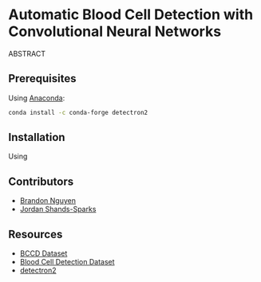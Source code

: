 # Automatic Blood Cell Detection with Convolutional Neural Networks

ABSTRACT

## Prerequisites

Using [Anaconda](https://www.anaconda.com/):

```sh
conda install -c conda-forge detectron2
```

## Installation

Using

## Contributors

- [Brandon Nguyen](https://github.com/gnuyent)
- [Jordan Shands-Sparks](https://github.com/12jordans)

## Resources

- [BCCD Dataset](https://public.roboflow.com/object-detection/bccd)
- [Blood Cell Detection Dataset](https://www.kaggle.com/datasets/draaslan/blood-cell-detection-dataset)
- [detectron2](https://github.com/facebookresearch/detectron2)
